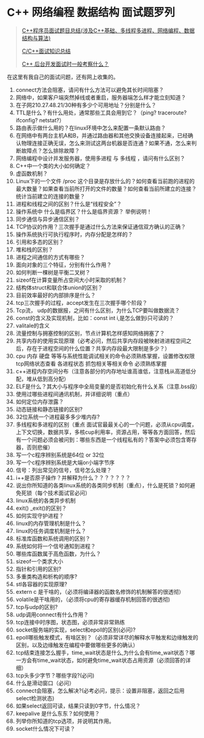 # C++ 网络编程 数据结构 面试题罗列

> [C++程序员面试题目总结(涉及C++基础、多线程多进程、网络编程、数据结构与算法)](https://www.cnblogs.com/Forever-Kenlen-Ja/p/9142799.html)
>
> [ C/C++面试知识总结](https://github.com/miaopei/interview-1)
>
> [C++ 后台开发面试时一般考察什么？](https://www.zhihu.com/question/34574154)

在这里有我自己的面试问题，还有网上收集的。 
1. connect方法会阻塞，请问有什么方法可以避免其长时间阻塞？ 
2. 网络中，如果客户端突然掉线或者重启，服务器端怎么样才能立刻知道？ 
3. 在子网210.27.48.21/30种有多少个可用地址？分别是什么？ 
4. TTL是什么？有什么用处，通常那些工具会用到它？（ping? traceroute? ifconfig? netstat?） 
5. 路由表示做什么用的？在linux环境中怎么来配置一条默认路由？ 
6. 在网络中有两台主机A和B，并通过路由器和其他交换设备连接起来，已经确认物理连接正确无误，怎么来测试这两台机器是否连通？如果不通，怎么来判断故障点？怎么排除故障？ 
7. 网络编程中设计并发服务器，使用多进程 与 多线程 ，请问有什么区别？ 
8. C++中一个类的大小如何确定？ 
9. 虚函数机制？ 
10. Linux下的一个文件 /proc 这个目录是存放什么的？如何查看当前跑的进程的最大数量？如果查看当前所打开的文件的数量？如何查看当前所建立的连接？统计当前建立的连接的数量？ 
11. 进程和线程之间的区别？什么是“线程安全”？ 
12. 操作系统中 什么是临界区？什么是临界资源？ 举例说明！ 
13. 同步通信与异步通信区别？ 
14. TCP协议的作用？三次握手是通过什么方法来保证通信双方确认的正确？ 
15. 操作系统执行可执行程序时，内存分配是怎样的？ 
16. 引用和多态的区别？ 
17. 堆和栈的区别？ 
18. 进程之间通信的方式有哪些？ 
19. 面向对象的三个特征，分别有什么作用？ 
20. 如何判断一棵树是平衡二叉树？ 
21. sizeof在计算变量所占空间大小时采取的机制？ 
22. 结构体struct和联合体union的区别？ 
23. 目前效率最好的内部排序是什么？ 
24. tcp三次握手的过程，accept发生在三次握手哪个阶段？ 
25. Tcp流， udp的数据报，之间有什么区别，为什么TCP要叫做数据流？ 
26. const的含义及实现机制，比如：const int i,是怎么做到i只可读的？ 
27. valitale的含义 
28. 流量控制与拥塞控制的区别，节点计算机怎样感知网络拥塞了？ 
29. 共享内存的使用实现原理（必考必问，然后共享内存段被映射进进程空间之后，存在于进程空间的什么位置？共享内存段最大限制是多少？） 
30. cpu 内存 硬盘 等等与系统性能调试相关的命令必须熟练掌握，设置修改权限 tcp网络状态查看 各进程状态 抓包相关等相关命令 必须熟练掌握 
31. c++进程内存空间分布（注意各部分的内存地址谁高谁低，注意栈从高道低分配，堆从低到高分配） 
32. ELF是什么？其大小与程序中全局变量的是否初始化有什么关系（注意.bss段） 
33. 使用过哪些进程间通讯机制，并详细说明（重点） 
34. 如何定位内存泄露？ 
35. 动态链接和静态链接的区别? 
36. 32位系统一个进程最多多少堆内存? 
37. 多线程和多进程的区别（重点 面试官最最关心的一个问题，必须从cpu调度，上下文切换，数据共享，多核cup利用率，资源占用，等等各方面回答，然后有一个问题必须会被问到：哪些东西是一个线程私有的？答案中必须包含寄存器，否则悲催） 
38. 写一个c程序辨别系统是64位 or 32位 
39. 写一个c程序辨别系统是大端or小端字节序 
40. 信号：列出常见的信号，信号怎么处理？ 
41. i++是否原子操作？并解释为什么？？？？？？？ 
42. 说出你所知道的各类linux系统的各类同步机制（重点），什么是死锁？如何避免死锁（每个技术面试官必问） 
43. linux系统的各类异步机制 
44. exit() _exit()的区别？ 
45. 如何实现守护进程？ 
46. linux的内存管理机制是什么？ 
47. linux的任务调度机制是什么？ 
48. 标准库函数和系统调用的区别？ 
49. 系统如何将一个信号通知到进程？ 
50. 哪些库函数属于高危函数，为什么？ 
51. sizeof一个类求大小 
52. 指针和引用的区别? 
53. 多重类构造和析构的顺序? 
54. stl各容器的实现原理? 
55. extern c 是干啥的，（必须将编译器的函数名修饰的机制解答的很透彻） 
56. volatile是干啥用的，（必须将cpu的寄存器缓存机制回答的很透彻) 
57. tcp与udp的区别? 
58. udp调用connect有什么作用？ 
59. tcp连接中时序图，状态图，必须非常非常熟练 
60. socket服务端的实现，select和epoll的区别(必问)? 
61. epoll哪些触发模式，有啥区别？（必须非常详尽的解释水平触发和边缘触发的区别，以及边缘触发在编程中要做哪些更多的确认） 
62. tcp结束连接怎么握手，time_wait状态是什么,为什么会有time_wait状态？哪一方会有time_wait状态，如何避免time_wait状态占用资源（必须回答的详细） 
63. tcp头多少字节？哪些字段?(必问) 
64. 什么是滑动窗口（必问） 
65. connect会阻塞，怎么解决?(必考必问，提示：设置非阻塞，返回之后用select检测状态) 
66. 如果select返回可读，结果只读到0字节，什么情况？ 
67. keepalive 是什么东东？如何使用？ 
68. 列举你所知道的tcp选项，并说明其作用。 
69. socket什么情况下可读？





